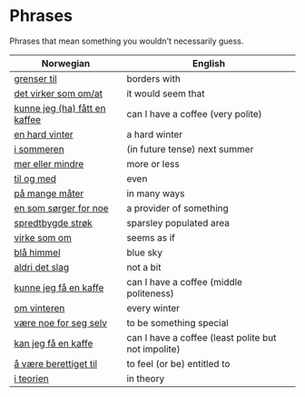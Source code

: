 # Phrases

Phrases that mean something you wouldn't necessarily guess.

| Norwegian | English |
| --- | --- |
| [grenser til](https://www.ordnett.no/search?language=no&phrase=grenser%20til) | borders with |
| [det virker som om/at](https://www.ordnett.no/search?language=no&phrase=det%20virker%20som%20om/at) | it would seem that |
| [kunne jeg (ha) fått en kaffee](https://www.ordnett.no/search?language=no&phrase=kunne%20jeg%20(ha)%20fått%20en%20kaffee) | can I have a coffee (very polite) |
| [en hard vinter](https://www.ordnett.no/search?language=no&phrase=en%20hard%20vinter) | a hard winter |
| [i sommeren](https://www.ordnett.no/search?language=no&phrase=i%20sommeren) | (in future tense) next summer |
| [mer eller mindre](https://www.ordnett.no/search?language=no&phrase=mer%20eller%20mindre) | more or less |
| [til og med](https://www.ordnett.no/search?language=no&phrase=til%20og%20med) | even |
| [på mange måter](https://www.ordnett.no/search?language=no&phrase=på%20mange%20måter) | in many ways |
| [en som sørger for noe](https://www.ordnett.no/search?language=no&phrase=en%20som%20sørger%20for%20noe) | a provider of something |
| [spredtbygde strøk](https://www.ordnett.no/search?language=no&phrase=spredtbygde%20strøk) | sparsley populated area |
| [virke som om](https://www.ordnett.no/search?language=no&phrase=virke%20som%20om) | seems as if |
| [blå himmel](https://www.ordnett.no/search?language=no&phrase=blå%20himmel) | blue sky |
| [aldri det slag](https://www.ordnett.no/search?language=no&phrase=aldri%20det%20slag) | not a bit |
| [kunne jeg få en kaffe](https://www.ordnett.no/search?language=no&phrase=kunne%20jeg%20få%20en%20kaffe) | can I have a coffee (middle politeness) |
| [om vinteren](https://www.ordnett.no/search?language=no&phrase=om%20vinteren) | every winter |
| [være noe for seg selv](https://www.ordnett.no/search?language=no&phrase=være%20noe%20for%20seg%20selv) | to be something special |
| [kan jeg få en kaffe](https://www.ordnett.no/search?language=no&phrase=kan%20jeg%20få%20en%20kaffe) | can I have a coffee (least polite but not impolite) |
| [å være berettiget til](https://www.ordnett.no/search?language=no&phrase=å%20være%20berettiget%20til) | to feel (or be) entitled to |
| [i teorien](https://www.ordnett.no/search?language=no&phrase=i%20teorien) | in theory |

